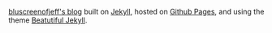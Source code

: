 [bluscreenofjeff's blog](https://bluescreenofjeff.com) built on [Jekyll](https://jekyllrb.com/), hosted on [Github Pages](https://pages.github.com/), and using the theme [Beatutiful Jekyll](https://github.com/daattali/beautiful-jekyll).
